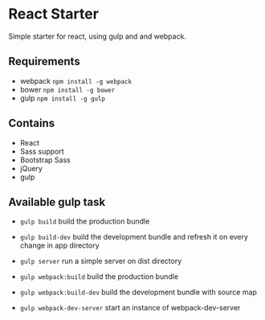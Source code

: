 # React Starter

Simple starter for react, using gulp and and webpack.

## Requirements

* webpack ```npm install -g webpack```
* bower ```npm install -g bower```
* gulp ```npm install -g gulp```

## Contains

* React
* Sass support
* Bootstrap Sass
* jQuery
* gulp

## Available gulp task
* ```gulp build``` build the production bundle
* ```gulp build-dev``` build the development bundle and refresh it on every change in app directory
* ```gulp server``` run a simple server on dist directory

* ```gulp webpack:build``` build the production bundle
* ```gulp webpack:build-dev``` build the development bundle with source map
* ```gulp webpack-dev-server``` start an instance of webpack-dev-server
